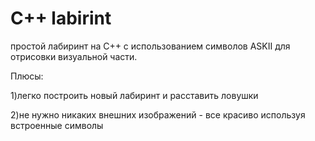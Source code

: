 # C++ labirint
простой лабиринт на C++ с использованием символов ASKII для отрисовки визуальной части. 

Плюсы: 

1)легко построить новый лабиринт и расставить ловушки

2)не нужно никаких внешних изображений - все красиво используя встроенные символы
